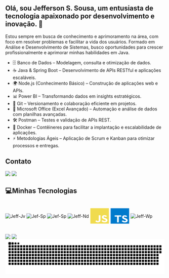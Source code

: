 ## Olá, sou Jefferson S. Sousa, um entusiasta de tecnologia apaixonado por desenvolvimento e inovação. 👋

Estou sempre em busca de conhecimento e aprimoramento na área, com foco em resolver problemas e facilitar a vida dos usuários. Formado em Análise e Desenvolvimento de Sistemas, busco oportunidades para crescer profissionalmente e aprimorar minhas habilidades em Java.

- 🗄 Banco de Dados – Modelagem, consulta e otimização de dados.
- ☕ Java & Spring Boot – Desenvolvimento de APIs RESTful e aplicações escaláveis.
- 🌍 Node.js (Conhecimento Básico) – Construção de aplicações web e APIs.
- 📊 Power BI – Transformando dados em insights estratégicos.
- 🔄 Git – Versionamento e colaboração eficiente em projetos.
- 📑 Microsoft Office (Excel Avançado) – Automação e análise de dados com planilhas avançadas.
- 🛠 Postman – Testes e validação de APIs REST.
- 🐳 Docker – Contêineres para facilitar a implantação e escalabilidade de aplicações.
- ⚡ Metodologias Ágeis – Aplicação de Scrum e Kanban para otimizar processos e entregas.

## Contato
  <div> 
  <a href = "mailto:jeffersonmarkd@outlook.com"><img src="https://img.shields.io/badge/-Gmail-%23333?style=for-the-badge&logo=gmail&logoColor=white" target="_blank"></a>
  <a href="https://www.linkedin.com/in/jefferson-sousa-8b93a81a2/" target="_blank"><img src="https://img.shields.io/badge/LinkedIn-0077B5?style=for-the-badge&logo=linkedin&logoColor=white"></a> 
</div>

## 💻Minhas Tecnologias

<div style="display: inline_block"><br>  
  <img align="center" alt="Jeff-Jv" height="50" width="60" src="https://cdn.jsdelivr.net/gh/devicons/devicon@latest/icons/java/java-original-wordmark.svg" />
  <img align="center" alt="Jef-Sp" height="50" width="60" src="https://cdn.jsdelivr.net/gh/devicons/devicon@latest/icons/spring/spring-original-wordmark.svg">
  <img align="center" alt="Jef-Sp" height="50" width="60" src="https://cdn.jsdelivr.net/gh/devicons/devicon@latest/icons/microsoftsqlserver/microsoftsqlserver-plain-wordmark.svg" />
  <img align="center" alt="Jeff-Nd" height="50" width="60" src="https://cdn.jsdelivr.net/gh/devicons/devicon@latest/icons/nodejs/nodejs-original-wordmark.svg" />
  <img align="center" alt="Jeff-Js" height="50" width="60" src="https://raw.githubusercontent.com/devicons/devicon/master/icons/javascript/javascript-plain.svg">
  <img align="center" alt="Jeff-Ts" height="50" width="60" src="https://raw.githubusercontent.com/devicons/devicon/master/icons/typescript/typescript-plain.svg">
  <img align="center" alt="Jeff-Wp" height="50" width="60" src="https://cdn.jsdelivr.net/gh/devicons/devicon@latest/icons/wordpress/wordpress-original.svg" />     
</div>

##

<div>
<a>
  <img height=170 align="center" src="https://github-readme-stats.vercel.app/api?username=JeffSSousa&hide_title=false&hide_rank=false&show_icons=true&include_all_commits=true&count_private=true&disable_animations=false&&theme=shadow_green#gh-dark-mode-only&locale=en&hide_border=false" />
</a>
<a>
  <img height=170 align="center" src="https://github-readme-stats.vercel.app/api/top-langs/?username=JeffSSousa&locale=en&hide_title=false&layout=compact&theme=shadow_green#gh-dark-mode&hide_border=false&card_width=320" />
</a>
</div>



<picture>
  <source media="(prefers-color-scheme: dark)" srcset="https://raw.githubusercontent.com/JeffSSousa/JeffSSousa/output/github-snake-dark.svg" />
  <source media="(prefers-color-scheme: light)" srcset="https://raw.githubusercontent.com/JeffSSousa/JeffSSousa/output/github-snake.svg" />
  <img alt="github-snake" src="https://raw.githubusercontent.com/JeffSSousa/JeffSSousa/output/github-snake.svg" />
</picture>
  

